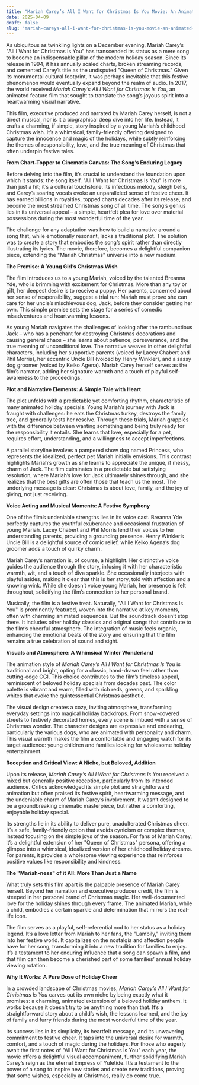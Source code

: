 ```yaml
---
title: "Mariah Carey’s All I Want for Christmas Is You Movie: An Animated Ode to the Queen of Christmas and Her Enduring Holiday Anthem"
date: 2025-04-09
draft: false
slug: "mariah-careys-all-i-want-for-christmas-is-you-movie-an-animated-ode-to-the-queen-of-christmas-and-her-enduring-holiday-anthem" 
---
```


As ubiquitous as twinkling lights on a December evening, Mariah Carey’s "All I Want for Christmas Is You" has transcended its status as a mere song to become an indispensable pillar of the modern holiday season. Since its release in 1994, it has annually scaled charts, broken streaming records, and cemented Carey’s title as the undisputed "Queen of Christmas." Given its monumental cultural footprint, it was perhaps inevitable that this festive phenomenon would eventually expand beyond the realm of audio. In 2017, the world received *Mariah Carey’s All I Want for Christmas Is You*, an animated feature film that sought to translate the song’s joyous spirit into a heartwarming visual narrative.

This film, executive produced and narrated by Mariah Carey herself, is not a direct musical, nor is it a biographical deep dive into her life. Instead, it crafts a charming, if simple, story inspired by a young Mariah’s childhood Christmas wish. It’s a whimsical, family-friendly offering designed to capture the innocence and magic of the holidays, while subtly reinforcing the themes of responsibility, love, and the true meaning of Christmas that often underpin festive tales.

**From Chart-Topper to Cinematic Canvas: The Song’s Enduring Legacy**

Before delving into the film, it’s crucial to understand the foundation upon which it stands: the song itself. "All I Want for Christmas Is You" is more than just a hit; it’s a cultural touchstone. Its infectious melody, sleigh bells, and Carey’s soaring vocals evoke an unparalleled sense of festive cheer. It has earned billions in royalties, topped charts decades after its release, and become the most streamed Christmas song of all time. The song’s genius lies in its universal appeal – a simple, heartfelt plea for love over material possessions during the most wonderful time of the year.

The challenge for any adaptation was how to build a narrative around a song that, while emotionally resonant, lacks a traditional plot. The solution was to create a story that embodies the song’s spirit rather than directly illustrating its lyrics. The movie, therefore, becomes a delightful companion piece, extending the "Mariah Christmas" universe into a new medium.

**The Premise: A Young Girl’s Christmas Wish**

The film introduces us to a young Mariah, voiced by the talented Breanna Yde, who is brimming with excitement for Christmas. More than any toy or gift, her deepest desire is to receive a puppy. Her parents, concerned about her sense of responsibility, suggest a trial run: Mariah must prove she can care for her uncle’s mischievous dog, Jack, before they consider getting her own. This simple premise sets the stage for a series of comedic misadventures and heartwarming lessons.

As young Mariah navigates the challenges of looking after the rambunctious Jack – who has a penchant for destroying Christmas decorations and causing general chaos – she learns about patience, perseverance, and the true meaning of unconditional love. The narrative weaves in other delightful characters, including her supportive parents (voiced by Lacey Chabert and Phil Morris), her eccentric Uncle Bill (voiced by Henry Winkler), and a sassy dog groomer (voiced by Keiko Agena). Mariah Carey herself serves as the film’s narrator, adding her signature warmth and a touch of playful self-awareness to the proceedings.

**Plot and Narrative Elements: A Simple Tale with Heart**

The plot unfolds with a predictable yet comforting rhythm, characteristic of many animated holiday specials. Young Mariah’s journey with Jack is fraught with challenges: he eats the Christmas turkey, destroys the family tree, and generally tests her resolve. Through these trials, Mariah grapples with the difference between wanting something and being truly ready for the responsibility it entails. She learns that love, especially for a pet, requires effort, understanding, and a willingness to accept imperfections.

A parallel storyline involves a pampered show dog named Princess, who represents the idealized, perfect pet Mariah initially envisions. This contrast highlights Mariah’s growth as she learns to appreciate the unique, if messy, charm of Jack. The film culminates in a predictable but satisfying resolution, where Mariah’s love for Jack ultimately shines through, and she realizes that the best gifts are often those that teach us the most. The underlying message is clear: Christmas is about love, family, and the joy of giving, not just receiving.

**Voice Acting and Musical Moments: A Festive Symphony**

One of the film’s undeniable strengths lies in its voice cast. Breanna Yde perfectly captures the youthful exuberance and occasional frustration of young Mariah. Lacey Chabert and Phil Morris lend their voices to her understanding parents, providing a grounding presence. Henry Winkler’s Uncle Bill is a delightful source of comic relief, while Keiko Agena’s dog groomer adds a touch of quirky charm.

Mariah Carey’s narration is, of course, a highlight. Her distinctive voice guides the audience through the story, infusing it with her characteristic warmth, wit, and a touch of diva sparkle. She occasionally interjects with playful asides, making it clear that this is *her* story, told with affection and a knowing wink. While she doesn’t voice young Mariah, her presence is felt throughout, solidifying the film’s connection to her personal brand.

Musically, the film is a festive treat. Naturally, "All I Want for Christmas Is You" is prominently featured, woven into the narrative at key moments, often with charming animated sequences. But the soundtrack doesn’t stop there. It includes other holiday classics and original songs that contribute to the film’s cheerful atmosphere. The integration of music feels organic, enhancing the emotional beats of the story and ensuring that the film remains a true celebration of sound and sight.

**Visuals and Atmosphere: A Whimsical Winter Wonderland**

The animation style of *Mariah Carey’s All I Want for Christmas Is You* is traditional and bright, opting for a classic, hand-drawn feel rather than cutting-edge CGI. This choice contributes to the film’s timeless appeal, reminiscent of beloved holiday specials from decades past. The color palette is vibrant and warm, filled with rich reds, greens, and sparkling whites that evoke the quintessential Christmas aesthetic.

The visual design creates a cozy, inviting atmosphere, transforming everyday settings into magical holiday backdrops. From snow-covered streets to festively decorated homes, every scene is imbued with a sense of Christmas wonder. The character designs are expressive and endearing, particularly the various dogs, who are animated with personality and charm. This visual warmth makes the film a comfortable and engaging watch for its target audience: young children and families looking for wholesome holiday entertainment.

**Reception and Critical View: A Niche, but Beloved, Addition**

Upon its release, *Mariah Carey’s All I Want for Christmas Is You* received a mixed but generally positive reception, particularly from its intended audience. Critics acknowledged its simple plot and straightforward animation but often praised its festive spirit, heartwarming message, and the undeniable charm of Mariah Carey’s involvement. It wasn’t designed to be a groundbreaking cinematic masterpiece, but rather a comforting, enjoyable holiday special.

Its strengths lie in its ability to deliver pure, unadulterated Christmas cheer. It’s a safe, family-friendly option that avoids cynicism or complex themes, instead focusing on the simple joys of the season. For fans of Mariah Carey, it’s a delightful extension of her "Queen of Christmas" persona, offering a glimpse into a whimsical, idealized version of her childhood holiday dreams. For parents, it provides a wholesome viewing experience that reinforces positive values like responsibility and kindness.

**The "Mariah-ness" of it All: More Than Just a Name**

What truly sets this film apart is the palpable presence of Mariah Carey herself. Beyond her narration and executive producer credit, the film is steeped in her personal brand of Christmas magic. Her well-documented love for the holiday shines through every frame. The animated Mariah, while a child, embodies a certain sparkle and determination that mirrors the real-life icon.

The film serves as a playful, self-referential nod to her status as a holiday legend. It’s a love letter from Mariah to her fans, the "Lambily," inviting them into her festive world. It capitalizes on the nostalgia and affection people have for her song, transforming it into a new tradition for families to enjoy. It’s a testament to her enduring influence that a song can spawn a film, and that film can then become a cherished part of some families’ annual holiday viewing rotation.

**Why It Works: A Pure Dose of Holiday Cheer**

In a crowded landscape of Christmas movies, *Mariah Carey’s All I Want for Christmas Is You* carves out its own niche by being exactly what it promises: a charming, animated extension of a beloved holiday anthem. It works because it doesn’t try to be anything more than that. It’s a straightforward story about a child’s wish, the lessons learned, and the joy of family and furry friends during the most wonderful time of the year.

Its success lies in its simplicity, its heartfelt message, and its unwavering commitment to festive cheer. It taps into the universal desire for warmth, comfort, and a touch of magic during the holidays. For those who eagerly await the first notes of "All I Want for Christmas Is You" each year, the movie offers a delightful visual accompaniment, further solidifying Mariah Carey’s reign as the eternal Empress of Yuletide. It’s a testament to the power of a song to inspire new stories and create new traditions, proving that some wishes, especially at Christmas, really do come true.